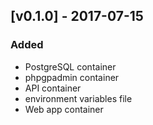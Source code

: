 ## [v0.1.0] - 2017-07-15
### Added
- PostgreSQL container
- phpgpadmin container
- API container
- environment variables file
- Web app container
